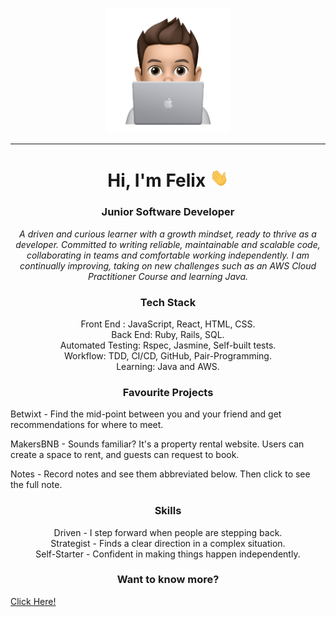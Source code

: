 <p align="center">
<img src="https://github.com/fel1xp/fel1xp/blob/main/readme_image_2.png" height="200"/>
</p>
<hr>
<h1 align="center">Hi, I'm Felix <img src="https://raw.githubusercontent.com/ABSphreak/ABSphreak/master/gifs/Hi.gif" width="30px"></h1> 
<h3 align="center">Junior Software Developer</h3>
<p align="center">
  <em>
A driven and curious learner with a growth mindset, ready to thrive as a developer. Committed to writing reliable, maintainable and scalable code, collaborating in teams and comfortable working independently. I am continually improving, taking on new challenges such as an AWS Cloud Practitioner Course and learning Java.
  </em>
</p>

<h3 align="center">Tech Stack</h3>
<p align="center">
Front End : JavaScript, React, HTML, CSS. <br>
Back End: Ruby, Rails, SQL. <br>
Automated Testing: Rspec, Jasmine, Self-built tests. <br>
Workflow: TDD, CI/CD, GitHub, Pair-Programming. <br>
Learning: Java and AWS. 
</p>

<h3 align="center">Favourite Projects</h3>

<p align="center">

Betwixt - Find the mid-point between you and your friend and get recommendations for where to meet.

MakersBNB - Sounds familiar? It's a property rental website. Users can create a space to rent, and guests can request to book.

Notes - Record notes and see them abbreviated below. Then click to see the full note. 
</p> 

<h3 align="center">Skills</h3>

<p align="center">
Driven - I step forward when people are stepping back.<br>
Strategist - Finds a clear direction in a complex situation.<br>
Self-Starter - Confident in making things happen independently.<br>
</p> 

<h3 align="center">Want to know more? </h3>

[Click Here!](https://github.com/fel1xp/CV)
